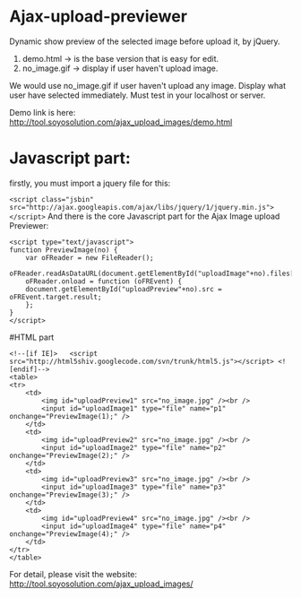 Ajax-upload-previewer 
===================== 

Dynamic show preview of the selected image before upload it, by jQuery.

1.  demo.html -> is the base version that is easy for edit.
2.  no_image.gif -> display if user haven't upload image.

We would use no_image.gif if user haven't upload any image. Display what user have selected immediately. Must test in your localhost or server.

Demo link is here:   
 http://tool.soyosolution.com/ajax_upload_images/demo.html

# Javascript part:

firstly, you must import a jquery file for this:

 ```<script class="jsbin" src="http://ajax.googleapis.com/ajax/libs/jquery/1/jquery.min.js"></script>```
And there is the core Javascript part for the Ajax Image upload Previewer:

```
<script type="text/javascript">
function PreviewImage(no) {
    var oFReader = new FileReader();
    oFReader.readAsDataURL(document.getElementById("uploadImage"+no).files[0]);
    oFReader.onload = function (oFREvent) {
    document.getElementById("uploadPreview"+no).src = oFREvent.target.result;
    };
} 
</script>
```
 
 #HTML part  
```
<!--[if IE]>   <script src="http://html5shiv.googlecode.com/svn/trunk/html5.js"></script> <![endif]-->
<table>
<tr>
    <td>
        <img id="uploadPreview1" src="no_image.jpg" /><br />
        <input id="uploadImage1" type="file" name="p1" onchange="PreviewImage(1);" />
    </td>
    <td>
        <img id="uploadPreview2" src="no_image.jpg" /><br />
        <input id="uploadImage2" type="file" name="p2" onchange="PreviewImage(2);" />
    </td>
    <td>
        <img id="uploadPreview3" src="no_image.jpg" /><br />
        <input id="uploadImage3" type="file" name="p3" onchange="PreviewImage(3);" />
    </td>
    <td>
        <img id="uploadPreview4" src="no_image.jpg" /><br />
        <input id="uploadImage4" type="file" name="p4" onchange="PreviewImage(4);" />
    </td>    
</tr>
</table>
```

For detail, please visit the website:  
 http://tool.soyosolution.com/ajax_upload_images/

